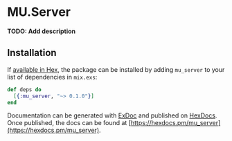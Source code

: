 # MU.Server

**TODO: Add description**

## Installation

If [available in Hex](https://hex.pm/docs/publish), the package can be installed
by adding `mu_server` to your list of dependencies in `mix.exs`:

```elixir
def deps do
  [{:mu_server, "~> 0.1.0"}]
end
```

Documentation can be generated with [ExDoc](https://github.com/elixir-lang/ex_doc)
and published on [HexDocs](https://hexdocs.pm). Once published, the docs can
be found at [https://hexdocs.pm/mu_server](https://hexdocs.pm/mu_server).

